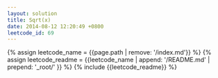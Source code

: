 ```yaml
---
layout: solution
title: Sqrt(x)
date: 2014-08-12 12:20:49 +0800
leetcode_id: 69
---
```

{% assign leetcode_name = {{page.path | remove: '/index.md'}}  %}
{% assign leetcode_readme = {{leetcode_name | append: '/README.md' | prepend: '_root/' }}  %}
{% include {{leetcode_readme}} %}
